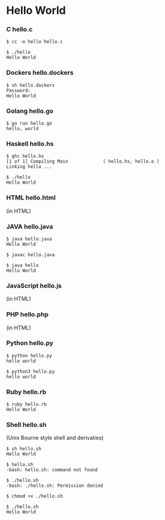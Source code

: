 # Hello World

### C hello.c
```
$ cc -o hello hello.c

$ ./hello
Hello World
```

### Dockers hello.dockers
```
$ sh hello.dockers 
Password:
Hello World
```

### Golang hello.go
```
$ go run hello.go
hello, world
```

### Haskell hello.hs
```
$ ghc hello.hs
[1 of 1] Compiling Main             ( hello.hs, hello.o )
Linking hello ...

$ ./hello
Hello World
```

### HTML hello.html
(in HTML)

### JAVA hello.java
```
$ java hello.java
Hello World

$ javac hello.java

$ java hello
Hello World
```

### JavaScript hello.js
(in HTML)


### PHP hello.php
(in HTML)


### Python hello.py
```
$ python hello.py
hello world

$ python3 hello.py
hello world
```

### Ruby hello.rb
```
$ ruby hello.rb
Hello World
```

### Shell hello.sh
(Unix Bourne style shell and derivaties)
```
$ sh hello.sh
Hello World

$ hello.sh
-bash: hello.sh: command not found

$ ./hello.sh
-bash: ./hello.sh: Permission denied

$ chmod +x ./hello.sh

$ ./hello.sh
Hello World
```
